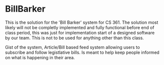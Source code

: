 # BillBarker
This is the solution for the 'Bill Barker' system for CS 361.
The solution most likely will not be completly implemented and fully functional before end of class period, this was just for implementation start of a designed software by our team. 
This is not to be used for anything other than this class.

Gist of the system,
Article/Bill based feed system allowing users to subscribe and follow legistlative bills. Is meant to help keep people informed on what is happening in their area.
